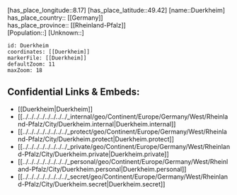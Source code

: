 ﻿---
location: [49.42,8.17] 
mapzoom: [7,12] 
mapmarker: city 
type: City
tags:
- geo/City


SpocWebEntityId: 29936
isDeleted: false
confidential: public

---
[has_place_longitude::8.17] 
[has_place_latitude::49.42] 
[name::Duerkheim] 
has_place_country:: [[Germany]]  
has_place_province:: [[Rheinland-Pfalz]]  
[Population::] 
[Unknown::] 


```leaflet
id: Duerkheim
coordinates: [[Duerkheim]] 
markerFile: [[Duerkheim]] 
defaultZoom: 11 
maxZoom: 18
```


## Confidential Links & Embeds: 
- [[Duerkheim|Duerkheim]]  
- [[../../../../../../../../_internal/geo/Continent/Europe/Germany/West/Rheinland-Pfalz/City/Duerkheim.internal|Duerkheim.internal]] 
- [[../../../../../../../../_protect/geo/Continent/Europe/Germany/West/Rheinland-Pfalz/City/Duerkheim.protect|Duerkheim.protect]] 
- [[../../../../../../../../_private/geo/Continent/Europe/Germany/West/Rheinland-Pfalz/City/Duerkheim.private|Duerkheim.private]] 
- [[../../../../../../../../_personal/geo/Continent/Europe/Germany/West/Rheinland-Pfalz/City/Duerkheim.personal|Duerkheim.personal]] 
- [[../../../../../../../../_secret/geo/Continent/Europe/Germany/West/Rheinland-Pfalz/City/Duerkheim.secret|Duerkheim.secret]] 
